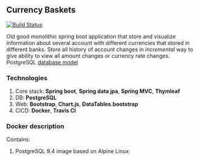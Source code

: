 Currency Baskets
--------------- 
[![Build Status](https://travis-ci.org/egorvlgavr/CurrencyBaskets.svg?branch=master)](https://travis-ci.org/egorvlgavr/CurrencyBaskets)

Old good monolithic spring boot application that store and visualize information about several account with different currencies that stored in different banks.
Store all history of account changes in *incremental* way to give ability to view all amount changes or currency rate changes.  
PostgreSQL [database model](https://repository.genmymodel.com/egorvlgavr/CurrencyBaskets) 
### Technologies
1. Core stack: **Spring boot**, **Spring data jpa**, **Spring MVC**, **Thymleaf** 
2. DB: **PostgreSQL**
3. Web: **Bootstrap**, **Chart.js**, **DataTables.bootstrap**
4. CICD: **Docker**, **Travis CI**
### Docker description
Contains:  
1. PostgreSQL 9.4 image based on Alpine Linux
